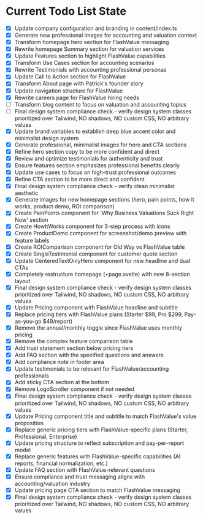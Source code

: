 <!-- DO NOT EDIT - Managed by todo_list tool -->
<!-- Updated: 2025-08-03T18:39:24.162Z -->

# Current Todo List State

- [x] Update company configuration and branding in content/index.ts
- [x] Generate new professional images for accounting and valuation context
- [x] Transform homepage hero section for FlashValue messaging
- [x] Rewrite homepage Summary section for valuation services
- [x] Update Features section to highlight FlashValue capabilities
- [x] Transform Use Cases section for accounting scenarios
- [x] Rewrite Testimonials with accounting professional personas
- [x] Update Call to Action section for FlashValue
- [x] Transform About page with Patrick's founder story
- [x] Update navigation structure for FlashValue
- [x] Rewrite careers page for FlashValue hiring needs
- [ ] Transform blog content to focus on valuation and accounting topics
- [ ] Final design system compliance check - verify design system classes prioritized over Tailwind, NO shadows, NO custom CSS, NO arbitrary values
- [x] Update brand variables to establish deep blue accent color and minimalist design system
- [x] Generate professional, minimalist images for hero and CTA sections
- [x] Refine hero section copy to be more confident and direct
- [x] Review and optimize testimonials for authenticity and trust
- [x] Ensure features section emphasizes professional benefits clearly
- [x] Update use cases to focus on high-trust professional outcomes
- [x] Refine CTA section to be more direct and confident
- [x] Final design system compliance check - verify clean minimalist aesthetic
- [x] Generate images for new homepage sections (hero, pain points, how it works, product demo, ROI comparison)
- [x] Create PainPoints component for 'Why Business Valuations Suck Right Now' section
- [x] Create HowItWorks component for 3-step process with icons
- [x] Create ProductDemo component for screenshot/demo preview with feature labels
- [x] Create ROIComparison component for Old Way vs FlashValue table
- [x] Create SingleTestimonial component for customer quote section
- [x] Update CenteredTextOnlyHero component for new headline and dual CTAs
- [x] Completely restructure homepage (+page.svelte) with new 8-section layout
- [x] Final design system compliance check - verify design system classes prioritized over Tailwind, NO shadows, NO custom CSS, NO arbitrary values
- [x] Update Pricing component with FlashValue headline and subtitle
- [x] Replace pricing tiers with FlashValue plans (Starter $99, Pro $299, Pay-as-you-go $49/report)
- [x] Remove the annual/monthly toggle since FlashValue uses monthly pricing
- [x] Remove the complex feature comparison table
- [x] Add trust statement section below pricing tiers
- [x] Add FAQ section with the specified questions and answers
- [x] Add compliance note in footer area
- [x] Update testimonials to be relevant for FlashValue/accounting professionals
- [x] Add sticky CTA section at the bottom
- [x] Remove LogoScroller component if not needed
- [x] Final design system compliance check - verify design system classes prioritized over Tailwind, NO shadows, NO custom CSS, NO arbitrary values
- [x] Update Pricing component title and subtitle to match FlashValue's value proposition
- [x] Replace generic pricing tiers with FlashValue-specific plans (Starter, Professional, Enterprise)
- [x] Update pricing structure to reflect subscription and pay-per-report model
- [x] Replace generic features with FlashValue-specific capabilities (AI reports, financial normalization, etc.)
- [x] Update FAQ section with FlashValue-relevant questions
- [x] Ensure compliance and trust messaging aligns with accounting/valuation industry
- [x] Update pricing page CTA section to match FlashValue messaging
- [x] Final design system compliance check - verify design system classes prioritized over Tailwind, NO shadows, NO custom CSS, NO arbitrary values

